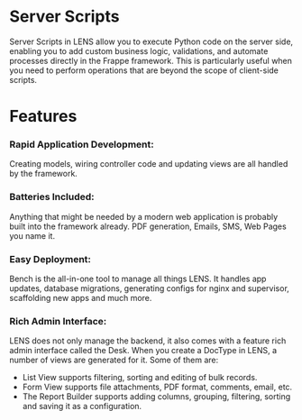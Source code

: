 #  Server Scripts
  
Server Scripts in LENS allow you to execute Python code on the server side, enabling you to add custom business logic, validations, and automate processes directly in the Frappe framework. This is particularly useful when you need to perform operations that are beyond the scope of client-side scripts.
  

# **Features**  
  

### Rapid Application Development:
  
Creating models, wiring controller code and updating views are all handled by the framework.
  
### Batteries Included:  
  
Anything that might be needed by a modern web application is probably built into the framework already. PDF generation, Emails, SMS, Web Pages you name it.

### Easy Deployment:  
  
Bench is the all-in-one tool to manage all things LENS. It handles app updates, database migrations, generating configs for nginx and supervisor, scaffolding new apps and much more. 

  
### Rich Admin Interface:  

LENS does not only manage the backend, it also comes with a feature rich admin interface called the Desk. When you create a DocType in LENS, a number of views are generated for it. Some of them are:

- List View supports filtering, sorting and editing of bulk records.
- Form View supports file attachments, PDF format, comments, email, etc.
- The Report Builder supports adding columns, grouping, filtering, sorting and saving it as a configuration.
<!--stackedit_data:
eyJoaXN0b3J5IjpbMTQwNTk1OTU3NywyMDk0Nzg0NzAwLDczMD
k5ODExNl19
-->